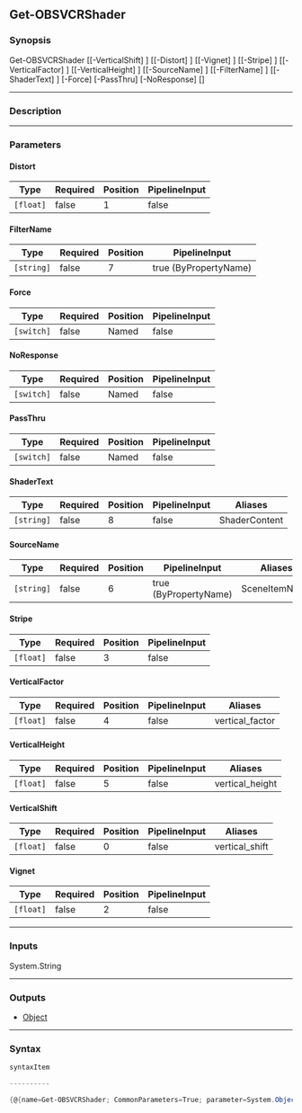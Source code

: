 Get-OBSVCRShader
----------------

### Synopsis

Get-OBSVCRShader [[-VerticalShift] <float>] [[-Distort] <float>] [[-Vignet] <float>] [[-Stripe] <float>] [[-VerticalFactor] <float>] [[-VerticalHeight] <float>] [[-SourceName] <string>] [[-FilterName] <string>] [[-ShaderText] <string>] [-Force] [-PassThru] [-NoResponse] [<CommonParameters>]

---

### Description

---

### Parameters
#### **Distort**

|Type     |Required|Position|PipelineInput|
|---------|--------|--------|-------------|
|`[float]`|false   |1       |false        |

#### **FilterName**

|Type      |Required|Position|PipelineInput        |
|----------|--------|--------|---------------------|
|`[string]`|false   |7       |true (ByPropertyName)|

#### **Force**

|Type      |Required|Position|PipelineInput|
|----------|--------|--------|-------------|
|`[switch]`|false   |Named   |false        |

#### **NoResponse**

|Type      |Required|Position|PipelineInput|
|----------|--------|--------|-------------|
|`[switch]`|false   |Named   |false        |

#### **PassThru**

|Type      |Required|Position|PipelineInput|
|----------|--------|--------|-------------|
|`[switch]`|false   |Named   |false        |

#### **ShaderText**

|Type      |Required|Position|PipelineInput|Aliases      |
|----------|--------|--------|-------------|-------------|
|`[string]`|false   |8       |false        |ShaderContent|

#### **SourceName**

|Type      |Required|Position|PipelineInput        |Aliases      |
|----------|--------|--------|---------------------|-------------|
|`[string]`|false   |6       |true (ByPropertyName)|SceneItemName|

#### **Stripe**

|Type     |Required|Position|PipelineInput|
|---------|--------|--------|-------------|
|`[float]`|false   |3       |false        |

#### **VerticalFactor**

|Type     |Required|Position|PipelineInput|Aliases        |
|---------|--------|--------|-------------|---------------|
|`[float]`|false   |4       |false        |vertical_factor|

#### **VerticalHeight**

|Type     |Required|Position|PipelineInput|Aliases        |
|---------|--------|--------|-------------|---------------|
|`[float]`|false   |5       |false        |vertical_height|

#### **VerticalShift**

|Type     |Required|Position|PipelineInput|Aliases       |
|---------|--------|--------|-------------|--------------|
|`[float]`|false   |0       |false        |vertical_shift|

#### **Vignet**

|Type     |Required|Position|PipelineInput|
|---------|--------|--------|-------------|
|`[float]`|false   |2       |false        |

---

### Inputs
System.String

---

### Outputs
* [Object](https://learn.microsoft.com/en-us/dotnet/api/System.Object)

---

### Syntax
```PowerShell
syntaxItem
```
```PowerShell
----------
```
```PowerShell
{@{name=Get-OBSVCRShader; CommonParameters=True; parameter=System.Object[]}}
```
